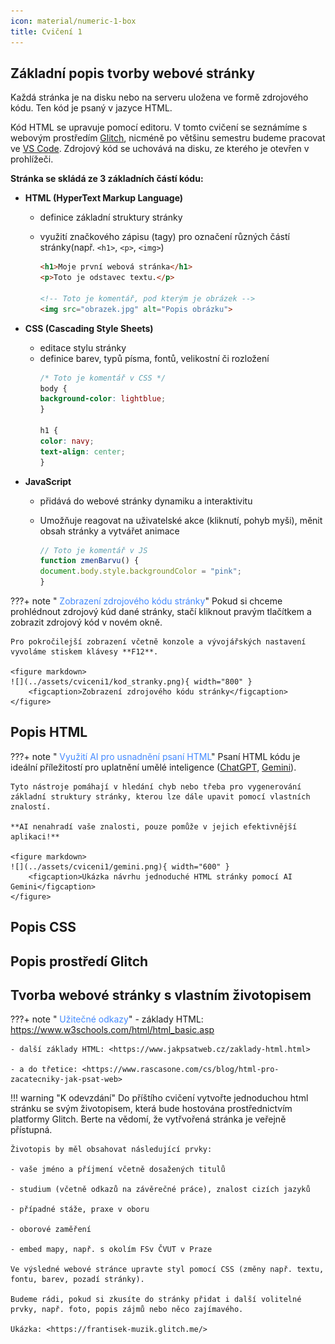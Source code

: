 ```yaml
---
icon: material/numeric-1-box
title: Cvičení 1
---
```


## Základní popis tvorby webové stránky

Každá stránka je na disku nebo na serveru uložena ve formě zdrojového kódu. Ten kód je psaný v jazyce HTML.

Kód HTML se upravuje pomocí editoru. V tomto cvičení se seznámíme s webovým prostředím [Glitch](https://glitch.com/), nicméně po většinu semestru budeme pracovat ve [VS Code](https://code.visualstudio.com/). Zdrojový kód se uchovává na disku, ze kterého je otevřen v prohlížeči.

**Stránka se skládá ze 3 základních částí kódu:**

- **HTML (HyperText Markup Language)**
    - definice základní struktury stránky
    - využití značkového zápisu (tagy) pro označení různých částí stránky(např. `<h1>`, `<p>`, `<img>`) 

        ```html
        <h1>Moje první webová stránka</h1>
        <p>Toto je odstavec textu.</p>

        <!-- Toto je komentář, pod kterým je obrázek -->
        <img src="obrazek.jpg" alt="Popis obrázku">
        ```

- **CSS (Cascading Style Sheets)**
    - editace stylu stránky
    - definice barev, typů písma, fontů, velikostní či rozložení
        ```css
        /* Toto je komentář v CSS */
        body {
        background-color: lightblue;
        }

        h1 {
        color: navy;
        text-align: center;
        }
        ```

- **JavaScript**
    - přidává do webové stránky dynamiku a interaktivitu
    - Umožňuje reagovat na uživatelské akce (kliknutí, pohyb myši), měnit obsah stránky a vytvářet animace

        ```js
        // Toto je komentář v JS
        function zmenBarvu() {
        document.body.style.backgroundColor = "pink";
        }
        ```

???+ note "&nbsp;<span style="color:#448aff">Zobrazení zdrojového kódu stránky</span>"
    Pokud si chceme prohlédnout zdrojový kúd dané stránky, stačí kliknout pravým tlačítkem a zobrazit zdrojový kód v novém okně. 

    Pro pokročilejší zobrazení včetně konzole a vývojářských nastavení vyvoláme stiskem klávesy **F12**. 

    <figure markdown>
    ![](../assets/cviceni1/kod_stranky.png){ width="800" }
        <figcaption>Zobrazení zdrojového kódu stránky</figcaption>
    </figure>

## Popis HTML


???+ note "&nbsp;<span style="color:#448aff">Využití AI pro usnadnění psaní HTML</span>"
    Psaní HTML kódu je ideální příležitostí pro uplatnění umělé inteligence ([ChatGPT](https://chatgpt.com/), [Gemini](https://gemini.google.com)). 
    
    Tyto nástroje pomáhají v hledání chyb nebo třeba pro vygenerování základní struktury stránky, kterou lze dále upavit pomocí vlastních znalostí. 

    **AI nenahradí vaše znalosti, pouze pomůže v jejich efektivnější aplikaci!**

    <figure markdown>
    ![](../assets/cviceni1/gemini.png){ width="600" }
        <figcaption>Ukázka návrhu jednoduché HTML stránky pomocí AI Gemini</figcaption>
    </figure>

## Popis CSS

## Popis prostředí Glitch

## Tvorba webové stránky s vlastním životopisem


???+ note "&nbsp;<span style="color:#448aff">Užitečné odkazy</span>"
    - základy HTML: <https://www.w3schools.com/html/html_basic.asp>

    - další základy HTML: <https://www.jakpsatweb.cz/zaklady-html.html>

    - a do třetice: <https://www.rascasone.com/cs/blog/html-pro-zacatecniky-jak-psat-web>

!!! warning "K odevzdání"
    Do příštího cvičení vytvořte jednoduchou html stránku se svým životopisem, která bude hostována prostřednictvím platformy Glitch. Berte na vědomí, že vytřvořená stránka je veřejně přístupná. 

    Životopis by měl obsahovat následující prvky:

    - vaše jméno a příjmení včetně dosažených titulů

    - studium (včetně odkazů na závěrečné práce), znalost cizích jazyků

    - případné stáže, praxe v oboru

    - oborové zaměření

    - embed mapy, např. s okolím FSv ČVUT v Praze

    Ve výsledné webové stránce upravte styl pomocí CSS (změny např. textu, fontu, barev, pozadí stránky).

    Budeme rádi, pokud si zkusíte do stránky přidat i další volitelné prvky, např. foto, popis zájmů nebo něco zajímavého.

    Ukázka: <https://frantisek-muzik.glitch.me/>

